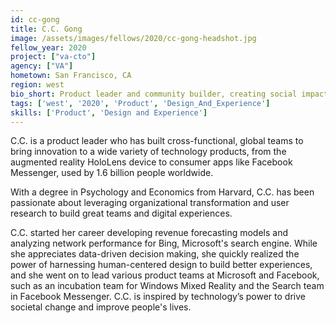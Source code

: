 ```yaml
---
id: cc-gong
title: C.C. Gong
image: /assets/images/fellows/2020/cc-gong-headshot.jpg
fellow_year: 2020
project: ["va-cto"]
agency: ["VA"]
hometown: San Francisco, CA
region: west
bio_short: Product leader and community builder, creating social impact through organizational transformation and human-centered design.
tags: ['west', '2020', 'Product', 'Design_And_Experience']
skills: ['Product', 'Design and Experience']
---
```


C.C. is a product leader who has built cross-functional, global teams to bring innovation to a wide variety of technology products, from the augmented reality HoloLens device to consumer apps like Facebook Messenger, used by 1.6 billion people worldwide.

With a degree in Psychology and Economics from Harvard, C.C. has been passionate about leveraging organizational transformation and user research to build great teams and digital experiences.

C.C. started her career developing revenue forecasting models and analyzing network performance for Bing, Microsoft's search engine. While she appreciates data-driven decision making, she quickly realized the power of harnessing human-centered design to build better experiences, and she went on to lead various product teams at Microsoft and Facebook, such as an incubation team for Windows Mixed Reality and the Search team in Facebook Messenger. C.C. is inspired by technology’s power to drive societal change and improve people's lives.

